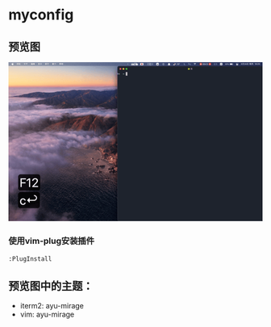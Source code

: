 # myconfig
## 预览图
<center><img src="img/img.gif" width="" height=""></center>

### 使用vim-plug安装插件
```vim
:PlugInstall
```

## 预览图中的主题：
- iterm2: ayu-mirage
- vim: ayu-mirage
